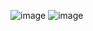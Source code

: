 ![image](https://github.com/user-attachments/assets/24d60cd1-c913-4fd4-938d-5e843cb9e50e)
![image](https://github.com/user-attachments/assets/6a731c88-03b3-40ea-a20e-c53f274ec6f7)

